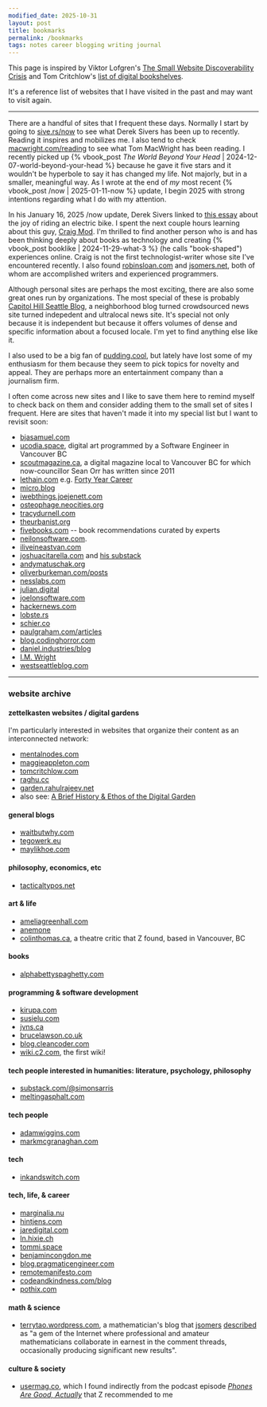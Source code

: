 ```yaml
---
modified_date: 2025-10-31
layout: post
title: bookmarks
permalink: /bookmarks
tags: notes career blogging writing journal
---
```


This page is inspired by Viktor Lofgren's [The Small Website Discoverability Crisis](https://www.marginalia.nu/log/19-website-discoverability-crisis/) and Tom Critchlow's [list of digital bookshelves](https://tomcritchlow.com/wiki/books/bookshelves/).
<!--more-->
It's a reference list of websites that I have visited in the past and may want to visit again.

---

There are a handful of sites that I frequent these days.
Normally I start by going to [sive.rs/now](https://sive.rs/now) to see what Derek Sivers has been up to recently.
Reading it inspires and mobilizes me.
I also tend to check [macwright.com/reading](https://macwright.com/reading/) to see what Tom MacWright has been reading.
I recently picked up {% vbook_post _The World Beyond Your Head_ | 2024-12-07-world-beyond-your-head %} because he gave it five stars and it wouldn't be hyperbole to say it has changed my life.
Not majorly, but in a smaller, meaningful way.
As I wrote at the end of _my_ most recent {% vbook_post /now | 2025-01-11-now %} update, I begin 2025 with strong intentions regarding what I do with my attention.

In his January 16, 2025 /now update, Derek Sivers linked to [this essay](https://craigmod.com/essays/electric_bikes/) about the joy of riding an electric bike.
I spent the next couple hours learning about this guy, [Craig Mod](https://craigmod.com).
I'm thrilled to find another person who is and has been thinking deeply about books as technology and creating {% vbook_post booklike | 2024-11-29-what-3 %} (he calls "book-shaped") experiences online.
Craig is not the first technologist-writer whose site I've encountered recently.
I also found [robinsloan.com](https://www.robinsloan.com/) and [jsomers.net](https://jsomers.net/), both of whom are accomplished writers and experienced programmers.

Although personal sites are perhaps the most exciting, there are also some great ones run by organizations.
The most special of these is probably [Capitol Hill Seattle Blog](https://www.capitolhillseattle.com/), a neighborhood blog turned crowdsourced news site turned indepedent and ultralocal news site.
It's special not only because it is independent but because it offers volumes of dense and specific information about a focused locale.
I'm yet to find anything else like it.

I also used to be a big fan of [pudding.cool](https://pudding.cool), but lately have lost some of my enthusiasm for them because they seem to pick topics for novelty and appeal.
They are perhaps more an entertainment company than a journalism firm.

I often come across new sites and I like to save them here to remind myself to check back on them and consider adding them to the small set of sites I frequent.
Here are sites that haven't made it into my special list but I want to revisit soon:
- [bjasamuel.com](https://www.bjasamuel.com/)
- [ucodia.space](https://ucodia.space/), digital art programmed by a Software Engineer in Vancouver BC
- [scoutmagazine.ca](https://scoutmagazine.ca/), a digital magazine local to Vancouver BC for which now-councillor Sean Orr has written since 2011
- [lethain.com](https://lethain.com/) e.g. [Forty Year Career](https://lethain.com/forty-year-career/)
- [micro.blog](https://micro.blog/)
- [iwebthings.joejenett.com](https://iwebthings.joejenett.com/)
- [osteophage.neocities.org](https://osteophage.neocities.org/)
- [tracydurnell.com](https://tracydurnell.com/)
- [theurbanist.org](https://www.theurbanist.org/)
- [fivebooks.com](https://fivebooks.com/) -- book recommendations curated by experts
- [neilonsoftware.com](https://neilonsoftware.com/).
- [iliveineastvan.com](https://iliveineastvan.com/)
- [joshuacitarella.com](http://joshuacitarella.com/index.html) and [his substack](https://joshuacitarella.substack.com/)
- [andymatuschak.org](https://andymatuschak.org/)
- [oliverburkeman.com/posts](https://www.oliverburkeman.com/posts)
- [nesslabs.com](https://nesslabs.com/best)
- [julian.digital](https://julian.digital/)
- [joelonsoftware.com](https://www.joelonsoftware.com/)
- [hackernews.com](https://hackernews.com/)
- [lobste.rs](https://lobste.rs/)
- [schier.co](https://schier.co/blog)
- [paulgraham.com/articles](http://www.paulgraham.com/articles.html)
- [blog.codinghorror.com](https://blog.codinghorror.com)
- [daniel.industries/blog](https://www.daniel.industries/blog/)
- [I.M. Wright](https://imwrightshardcode.com/)
- [westseattleblog.com](https://westseattleblog.com/)

---

### website archive
#### zettelkasten websites / digital gardens
I'm particularly interested in websites that organize their content as an interconnected network:
- [mentalnodes.com](https://www.mentalnodes.com/)
- [maggieappleton.com](https://maggieappleton.com)
- [tomcritchlow.com](https://tomcritchlow.com/)
- [raghu.cc](https://raghu.cc/)
- [garden.rahulrajeev.net](https://garden.rahulrajeev.net/starts-here)
- also see: [A Brief History & Ethos of the Digital Garden](https://maggieappleton.com/garden-history)

#### general blogs
- [waitbutwhy.com](https://waitbutwhy.com/)
- [tegowerk.eu](https://tegowerk.eu/)
- [maylikhoe.com](https://maylikhoe.com/)

#### philosophy, economics, etc
- [tacticaltypos.net](https://tacticaltypos.net/)

#### art & life
- [ameliagreenhall.com](https://ameliagreenhall.com/blog)
- [anemone](https://anemone.substack.com/)
- [colinthomas.ca](https://colinthomas.ca/), a theatre critic that Z found, based in Vancouver, BC

#### books
- [alphabettyspaghetty.com](https://alphabettyspaghetty.com/category/books-literature/book-reviews/)

#### programming & software development
- [kirupa.com](https://www.kirupa.com/)
- [susielu.com](https://www.susielu.com/)
- [jvns.ca](https://jvns.ca/)
- [brucelawson.co.uk](https://brucelawson.co.uk/)
- [blog.cleancoder.com](https://blog.cleancoder.com/)
- [wiki.c2.com](https://wiki.c2.com/), the first wiki!

#### tech people interested in humanities: literature, psychology, philosophy
- [substack.com/@simonsarris](https://substack.com/@simonsarris)
- [meltingasphalt.com](https://meltingasphalt.com/)

#### tech people
- [adamwiggins.com](https://adamwiggins.com/making-computers-better/)
- [markmcgranaghan.com](https://markmcgranaghan.com/)

#### tech
- [inkandswitch.com](https://www.inkandswitch.com/)

#### tech, life, & career
- [marginalia.nu](https://www.marginalia.nu/)
- [hintjens.com](http://hintjens.com/)
- [jaredigital.com](https://www.jaredigital.com/archive)
- [ln.hixie.ch](https://ln.hixie.ch/)
- [tommi.space](https://tommi.space/home/)
- [benjamincongdon.me](https://benjamincongdon.me/blog)
- [blog.pragmaticengineer.com](https://blog.pragmaticengineer.com/)
- [remotemanifesto.com](https://remotemanifesto.com/)
- [codeandkindness.com/blog](https://codeandkindness.com/blog/)
- [pothix.com](https://pothix.com/)

#### math & science
- [terrytao.wordpress.com](https://terrytao.wordpress.com), a mathematician's blog that [jsomers](https://jsomers.net/) [described](https://observablehq.com/@jsomers/we-need-more-tiny-knowledge-projects-heres-one) as "a gem of the Internet where professional and amateur mathematicians collaborate in earnest in the comment threads, occasionally producing significant new results".

#### culture & society
- [usermag.co](https://www.usermag.co/), which I found indirectly from the podcast episode [_Phones Are Good, Actually_](https://open.spotify.com/episode/3tjoMlAMzqOqCd7nYikVsb?si=73bcda8908d44e1a) that Z recommended to me
